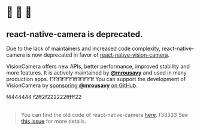
# 🚧 🚧 🚧
## react-native-camera is deprecated.

Due to the lack of maintainers and increased code complexity, react-native-camera is now deprecated in favor of [react-native-vision-camera](https://github.com/mrousavy/react-native-vision-camera).

VisionCamera offers new APIs, better performance, improved stability and more features.
It is actively maintained by [**@mrousavy**](https://github.com/mrousavy) and used in many production apps.
f1f1f1f1f1f1ff1f1f1f1f
You can support the development of VisionCamera by [sponsoring **@mrousavy** on GitHub](https://github.com/sponsors/mrousavy).

f4444444
f2ff2f222222fffff22
<br />
<br />

> You can find the old code of react-native-camera [here](https://github.com/react-native-camera/react-native-camera/tree/master).
f33333
> See [this issue](https://github.com/react-native-community/react-native-camera/issues/3000) for more details.

